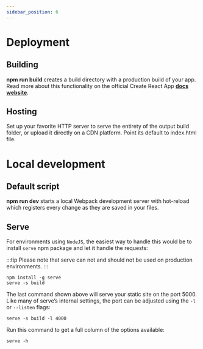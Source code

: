 ```yaml
---
sidebar_position: 6
---
```


# Deployment

## Building

**npm run build** creates a build directory with a production build of your app. Read more about this functionality on the official Create React App **[docs website](https://create-react-app.dev/docs/available-scripts#npm-run-build)**.

## Hosting

Set up your favorite HTTP server to serve the entirety of the output build folder, or upload it directly on a CDN platform. Point its default to index.html file.

# Local development

## Default script

**npm run dev** starts a local Webpack development server with hot-reload which registers every change as they are saved in your files.

## Serve

For environments using `NodeJS`, the easiest way to handle this would be to install `serve` npm package and let it handle the requests:

:::tip
Please note that serve can not and should not be used on production environments.
:::

```shell
npm install -g serve
serve -s build
```

The last command shown above will serve your static site on the port 5000. Like many of serve’s internal settings, the port can be adjusted using the `-l` or `--listen` flags:

```shell
serve -s build -l 4000
```

Run this command to get a full column of the options available:

```shell
serve -h
```
